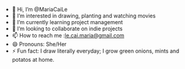 - 👋 Hi, I’m @MariaCaiLe
- 👀 I’m interested in drawing, planting and watching movies
- 🌱 I’m currently learning project management
- 💞️ I’m looking to collaborate on indie projects
- 📫 How to reach me :le.cai.maria@gmail.com
- 😄 Pronouns: She/Her
- ⚡ Fun fact: I draw literally everyday; I grow green onions, mints and potatos at home.

<!---
MariaCaiLe/MariaCaiLe is a ✨ special ✨ repository because its `README.md` (this file) appears on your GitHub profile.
You can click the Preview link to take a look at your changes.
--->

